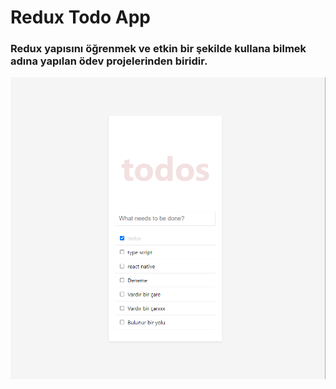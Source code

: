 # Redux Todo App

### Redux yapısını öğrenmek ve etkin bir şekilde kullana bilmek adına yapılan ödev projelerinden biridir.

![Görünüş](./Image/image.png)